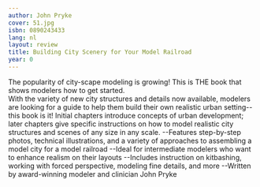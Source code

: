 ```yaml
---
author: John Pryke
cover: 51.jpg
isbn: 0890243433
lang: nl
layout: review
title: Building City Scenery for Your Model Railroad
year: 0
---
```

The popularity of city-scape modeling is growing! This is THE book that shows modelers how to get started.  
With the variety of new city structures and details now available, modelers are looking for a guide to help them build their own realistic urban setting--this book is it! Initial chapters introduce concepts of urban development; later chapters give specific instructions on how to model realistic city structures and scenes of any size in any scale. 
--Features step-by-step photos, technical illustrations, and a variety of approaches to assembling a model city for a model railroad 
--Ideal for intermediate modelers who want to enhance realism on their layouts 
--Includes instruction on kitbashing, working with forced perspective, modeling fine details, and more 
--Written by award-winning modeler and clinician John Pryke
